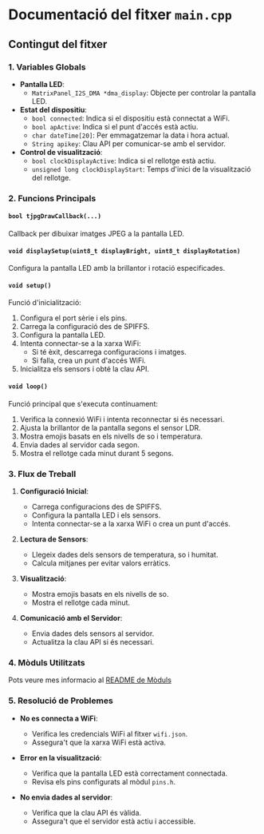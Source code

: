 # Documentació del fitxer `main.cpp`

## Contingut del fitxer

### 1. **Variables Globals**
- **Pantalla LED**:
  - `MatrixPanel_I2S_DMA *dma_display`: Objecte per controlar la pantalla LED.
- **Estat del dispositiu**:
  - `bool connected`: Indica si el dispositiu està connectat a WiFi.
  - `bool apActive`: Indica si el punt d'accés està actiu.
  - `char dateTime[20]`: Per emmagatzemar la data i hora actual.
  - `String apikey`: Clau API per comunicar-se amb el servidor.
- **Control de visualització**:
  - `bool clockDisplayActive`: Indica si el rellotge està actiu.
  - `unsigned long clockDisplayStart`: Temps d'inici de la visualització del rellotge.

### 2. **Funcions Principals**

#### `bool tjpgDrawCallback(...)`
Callback per dibuixar imatges JPEG a la pantalla LED.

#### `void displaySetup(uint8_t displayBright, uint8_t displayRotation)`
Configura la pantalla LED amb la brillantor i rotació especificades.

#### `void setup()`
Funció d'inicialització:
1. Configura el port sèrie i els pins.
2. Carrega la configuració des de SPIFFS.
3. Configura la pantalla LED.
4. Intenta connectar-se a la xarxa WiFi:
   - Si té èxit, descarrega configuracions i imatges.
   - Si falla, crea un punt d'accés WiFi.
5. Inicialitza els sensors i obté la clau API.

#### `void loop()`
Funció principal que s'executa contínuament:
1. Verifica la connexió WiFi i intenta reconnectar si és necessari.
2. Ajusta la brillantor de la pantalla segons el sensor LDR.
3. Mostra emojis basats en els nivells de so i temperatura.
4. Envia dades al servidor cada segon.
5. Mostra el rellotge cada minut durant 5 segons.

### 3. **Flux de Treball**

1. **Configuració Inicial**:
   - Carrega configuracions des de SPIFFS.
   - Configura la pantalla LED i els sensors.
   - Intenta connectar-se a la xarxa WiFi o crea un punt d'accés.

2. **Lectura de Sensors**:
   - Llegeix dades dels sensors de temperatura, so i humitat.
   - Calcula mitjanes per evitar valors erràtics.

3. **Visualització**:
   - Mostra emojis basats en els nivells de so.
   - Mostra el rellotge cada minut.

4. **Comunicació amb el Servidor**:
   - Envia dades dels sensors al servidor.
   - Actualitza la clau API si és necessari.

### 4. **Mòduls Utilitzats**

Pots veure mes informacio al [README de Mòduls](./modules/README.md)


### 5. **Resolució de Problemes**

- **No es connecta a WiFi**:
  - Verifica les credencials WiFi al fitxer `wifi.json`.
  - Assegura't que la xarxa WiFi està activa.

- **Error en la visualització**:
  - Verifica que la pantalla LED està correctament connectada.
  - Revisa els pins configurats al mòdul `pins.h`.

- **No envia dades al servidor**:
  - Verifica que la clau API és vàlida.
  - Assegura't que el servidor està actiu i accessible.